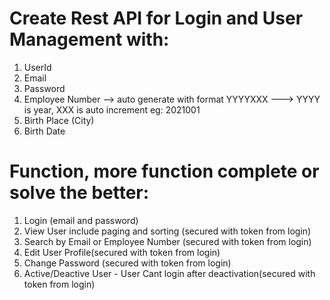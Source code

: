 # Create Rest API for Login and User Management with:

1. UserId
2. Email
3. Password
4. Employee Number --> auto generate with format YYYYXXX ---> YYYY is year, XXX is auto increment eg: 2021001
5. Birth Place (City)
6. Birth Date
 

# Function, more function complete or solve the better:

1. Login (email and password)
2. View User include paging and sorting (secured with token from login)
3. Search by Email or Employee Number (secured with token from login)
4. Edit User Profile(secured with token from login)
5. Change Password (secured with token from login)
6. Active/Deactive User - User Cant login after deactivation(secured with token from login)


#
